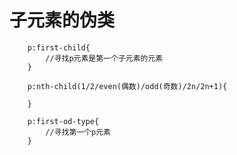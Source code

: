 # 子元素的伪类
```
    p:first-child{
        //寻找p元素是第一个子元素的元素
    }
```
```
    p:nth-child(1/2/even(偶数)/odd(奇数)/2n/2n+1){

    }
```
```
    p:first-od-type{
        //寻找第一个p元素
    }
```